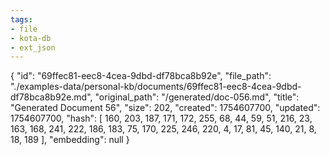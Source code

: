 ```yaml
---
tags:
- file
- kota-db
- ext_json
---
```

{
  "id": "69ffec81-eec8-4cea-9dbd-df78bca8b92e",
  "file_path": "./examples-data/personal-kb/documents/69ffec81-eec8-4cea-9dbd-df78bca8b92e.md",
  "original_path": "/generated/doc-056.md",
  "title": "Generated Document 56",
  "size": 202,
  "created": 1754607700,
  "updated": 1754607700,
  "hash": [
    160,
    203,
    187,
    171,
    172,
    255,
    68,
    44,
    59,
    51,
    216,
    23,
    163,
    168,
    241,
    222,
    186,
    183,
    75,
    170,
    225,
    246,
    220,
    4,
    17,
    81,
    45,
    140,
    21,
    8,
    18,
    189
  ],
  "embedding": null
}